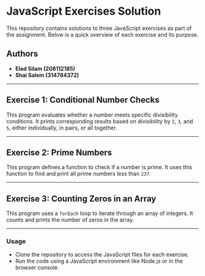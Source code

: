 # JavaScript Exercises Solution

This repository contains solutions to three JavaScript exercises as part of the assignment. Below is a quick overview of each exercise and its purpose.

## Authors
- **Elad Silam (208112185)**
- **Shai Salem (314784372)**

---

## Exercise 1: Conditional Number Checks
This program evaluates whether a number meets specific divisibility conditions. It prints corresponding results based on divisibility by `2`, `3`, and `5`, either individually, in pairs, or all together.

---

## Exercise 2: Prime Numbers
This program defines a function to check if a number is prime. It uses this function to find and print all prime numbers less than `237`.

---

## Exercise 3: Counting Zeros in an Array
This program uses a `forEach` loop to iterate through an array of integers. It counts and prints the number of zeros in the array.

---

### Usage
- Clone the repository to access the JavaScript files for each exercise.
- Run the code using a JavaScript environment like Node.js or in the browser console.
